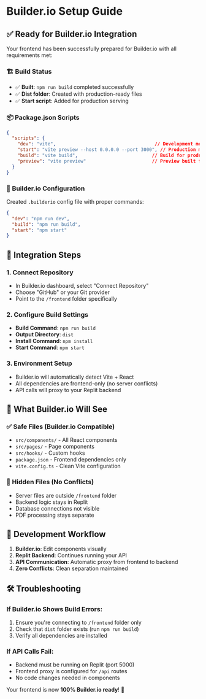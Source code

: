 # Builder.io Setup Guide

## ✅ Ready for Builder.io Integration

Your frontend has been successfully prepared for Builder.io with all requirements met:

### 🏗️ Build Status
- ✅ **Built**: `npm run build` completed successfully
- ✅ **Dist folder**: Created with production-ready files
- ✅ **Start script**: Added for production serving

### 📦 Package.json Scripts
```json
{
  "scripts": {
    "dev": "vite",                                    // Development mode
    "start": "vite preview --host 0.0.0.0 --port 3000", // Production mode
    "build": "vite build",                           // Build for production
    "preview": "vite preview"                        // Preview built files
  }
}
```

### 🔧 Builder.io Configuration
Created `.builderio` config file with proper commands:
```json
{
  "dev": "npm run dev",
  "build": "npm run build", 
  "start": "npm start"
}
```

## 🚀 Integration Steps

### 1. Connect Repository
- In Builder.io dashboard, select "Connect Repository"
- Choose "GitHub" or your Git provider
- Point to the `/frontend` folder specifically

### 2. Configure Build Settings
- **Build Command**: `npm run build`
- **Output Directory**: `dist`
- **Install Command**: `npm install`
- **Start Command**: `npm start`

### 3. Environment Setup
- Builder.io will automatically detect Vite + React
- All dependencies are frontend-only (no server conflicts)
- API calls will proxy to your Replit backend

## 🎯 What Builder.io Will See

### ✅ Safe Files (Builder.io Compatible)
- `src/components/` - All React components
- `src/pages/` - Page components
- `src/hooks/` - Custom hooks
- `package.json` - Frontend dependencies only
- `vite.config.ts` - Clean Vite configuration

### 🚫 Hidden Files (No Conflicts)
- Server files are outside `/frontend` folder
- Backend logic stays in Replit
- Database connections not visible
- PDF processing stays separate

## 🔄 Development Workflow

1. **Builder.io**: Edit components visually
2. **Replit Backend**: Continues running your API
3. **API Communication**: Automatic proxy from frontend to backend
4. **Zero Conflicts**: Clean separation maintained

## 🛠️ Troubleshooting

### If Builder.io Shows Build Errors:
1. Ensure you're connecting to `/frontend` folder only
2. Check that `dist` folder exists (run `npm run build`)
3. Verify all dependencies are installed

### If API Calls Fail:
- Backend must be running on Replit (port 5000)
- Frontend proxy is configured for `/api` routes
- No code changes needed in components

Your frontend is now **100% Builder.io ready**! 🎉